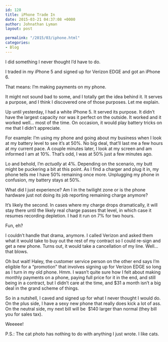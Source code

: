 ```yaml
---
id: 128
title: iPhone Trade In
date: 2015-03-21 04:37:08 +0000
author: Johnathan Lyman
layout: post

permalink: "/2015/03/iphone.html"
categories:
- Blog
---
```

I did something I never thought I’d have to do.

I traded in my iPhone 5 and signed up for Verizon EDGE and got an iPhone 6.

That means: I’m making payments on my phone.

It might not sound bad to some, and I totally get the idea behind it. It serves a purpose, and I think I discovered one of those purposes. Let me explain.

Up until yesterday, I had a white iPhone 5. It served its purpose. It didn’t have the largest capacity nor was it perfect on the outside. It worked and it worked well… most of the time. On occasion, it would play battery tricks on me that I didn’t appreciate.

For example: I’m using my phone and going about my business when I look at my battery level to see it’s at 50%. No big deal, that’ll last me a few hours at my current pace. A couple minutes later, I look at my screen and am informed I am at 10%. That’s odd, I was at 50% just a few minutes ago.

Lo and behold, I’m _actually_ at 4%. Depending on the scenario, my butt might be puckering a bit at this point. As I find a charger and plug it in, my phone tells me I have 50% remaining once more. Unplugging my phone in confusion, my battery stays at 50%.

What did I just experience? Am I in the twilight zone or is the phone hardware just not doing its job reporting remaining charge anymore?

It’s likely the second. In cases where my charge drops dramatically, it will stay there until the likely real charge passes that level, in which case it resumes recording depletion. I had it run on 7% for two hours.

Fun, eh?

I couldn’t handle that drama, anymore. I called Verizon and asked them what it would take to buy out the rest of my contract so I could re-sign and get a new phone. Turns out, it would take a cancellation of my line. Well… that blows.

Oh but wait! Haley, the customer service person on the other end says I’m eligible for a “promotion” that involves signing up for Verizon EDGE so long as I turn in my old phone. Hmm. I wasn’t quite sure how I felt about making monthly payments on a phone, paying full price for it in the end, and still being in a contract, but I didn’t care at the time, and $31 a month isn’t a big deal in the grand scheme of things.

So in a nutshell, I caved and signed up for what I never thought I would do. On the plus side, I have a sexy new phone that really does kick a lot of ass. On the neutral side, my next bill will be  $140 larger than normal (they bill you for sales tax).

Weeeee!

P.S.: The cat photo has nothing to do with anything I just wrote. I like cats.